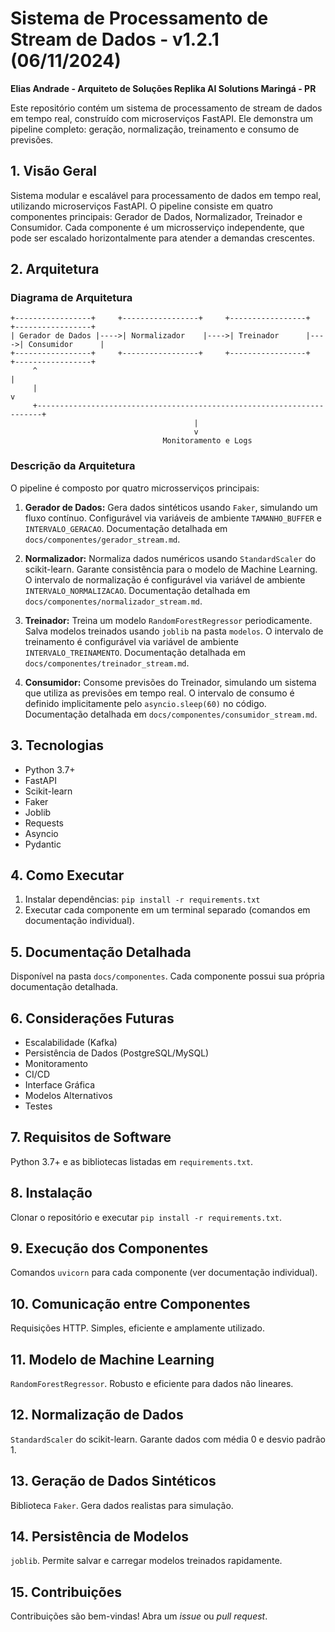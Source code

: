 # Sistema de Processamento de Stream de Dados - v1.2.1 (06/11/2024)

**Elias Andrade - Arquiteto de Soluções Replika AI Solutions Maringá - PR**

Este repositório contém um sistema de processamento de stream de dados em tempo real, construído com microserviços FastAPI.  Ele demonstra um pipeline completo: geração, normalização, treinamento e consumo de previsões.

## 1. Visão Geral

Sistema modular e escalável para processamento de dados em tempo real, utilizando microserviços FastAPI.  O pipeline consiste em quatro componentes principais: Gerador de Dados, Normalizador, Treinador e Consumidor.  Cada componente é um microsserviço independente, que pode ser escalado horizontalmente para atender a demandas crescentes.

## 2. Arquitetura

### Diagrama de Arquitetura

```
+-----------------+     +-----------------+     +-----------------+     +-----------------+
| Gerador de Dados |---->| Normalizador    |---->| Treinador      |---->| Consumidor      |
+-----------------+     +-----------------+     +-----------------+     +-----------------+
     ^                                                                        |
     |                                                                        v
     +-----------------------------------------------------------------------+
                                         |
                                         v
                                  Monitoramento e Logs
```

### Descrição da Arquitetura

O pipeline é composto por quatro microsserviços principais:

1. **Gerador de Dados:** Gera dados sintéticos usando `Faker`, simulando um fluxo contínuo. Configurável via variáveis de ambiente `TAMANHO_BUFFER` e `INTERVALO_GERACAO`.  Documentação detalhada em `docs/componentes/gerador_stream.md`.

2. **Normalizador:** Normaliza dados numéricos usando `StandardScaler` do scikit-learn.  Garante consistência para o modelo de Machine Learning.  O intervalo de normalização é configurável via variável de ambiente `INTERVALO_NORMALIZACAO`. Documentação detalhada em `docs/componentes/normalizador_stream.md`.

3. **Treinador:** Treina um modelo `RandomForestRegressor` periodicamente. Salva modelos treinados usando `joblib` na pasta `modelos`. O intervalo de treinamento é configurável via variável de ambiente `INTERVALO_TREINAMENTO`. Documentação detalhada em `docs/componentes/treinador_stream.md`.

4. **Consumidor:** Consome previsões do Treinador, simulando um sistema que utiliza as previsões em tempo real. O intervalo de consumo é definido implicitamente pelo `asyncio.sleep(60)` no código. Documentação detalhada em `docs/componentes/consumidor_stream.md`.


## 3. Tecnologias

* Python 3.7+
* FastAPI
* Scikit-learn
* Faker
* Joblib
* Requests
* Asyncio
* Pydantic

## 4. Como Executar

1. Instalar dependências: `pip install -r requirements.txt`
2. Executar cada componente em um terminal separado (comandos em documentação individual).

## 5. Documentação Detalhada

Disponível na pasta `docs/componentes`.  Cada componente possui sua própria documentação detalhada.

## 6. Considerações Futuras

* Escalabilidade (Kafka)
* Persistência de Dados (PostgreSQL/MySQL)
* Monitoramento
* CI/CD
* Interface Gráfica
* Modelos Alternativos
* Testes

## 7.  Requisitos de Software

Python 3.7+ e as bibliotecas listadas em `requirements.txt`.

## 8.  Instalação

Clonar o repositório e executar `pip install -r requirements.txt`.

## 9.  Execução dos Componentes

Comandos `uvicorn` para cada componente (ver documentação individual).

## 10.  Comunicação entre Componentes

Requisições HTTP.  Simples, eficiente e amplamente utilizado.

## 11.  Modelo de Machine Learning

`RandomForestRegressor`. Robusto e eficiente para dados não lineares.

## 12.  Normalização de Dados

`StandardScaler` do scikit-learn.  Garante dados com média 0 e desvio padrão 1.

## 13.  Geração de Dados Sintéticos

Biblioteca `Faker`.  Gera dados realistas para simulação.

## 14.  Persistência de Modelos

`joblib`.  Permite salvar e carregar modelos treinados rapidamente.

## 15.  Contribuições

Contribuições são bem-vindas! Abra um *issue* ou *pull request*.
